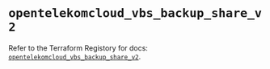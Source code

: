 # `opentelekomcloud_vbs_backup_share_v2`

Refer to the Terraform Registory for docs: [`opentelekomcloud_vbs_backup_share_v2`](https://www.terraform.io/docs/providers/opentelekomcloud/r/vbs_backup_share_v2).
